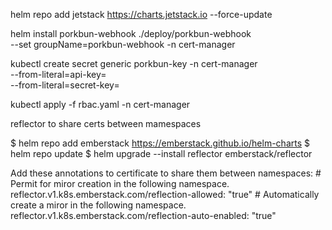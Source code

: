 helm repo add jetstack https://charts.jetstack.io --force-update

helm install porkbun-webhook ./deploy/porkbun-webhook \
--set groupName=porkbun-webhook -n cert-manager

kubectl create secret generic porkbun-key -n cert-manager \
--from-literal=api-key=<your key> \
--from-literal=secret-key=<your key> 

kubectl apply -f rbac.yaml -n cert-manager

reflector to share certs between mamespaces

$ helm repo add emberstack https://emberstack.github.io/helm-charts
$ helm repo update
$ helm upgrade --install reflector emberstack/reflector


Add these annotations to certificate to share them between namespaces:
      # Permit for miror creation in the following namespace.
reflector.v1.k8s.emberstack.com/reflection-allowed: "true"
      # Automatically create a miror in the following namespace.
reflector.v1.k8s.emberstack.com/reflection-auto-enabled: "true"